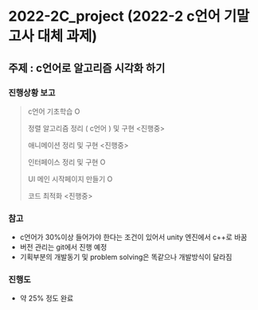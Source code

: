 # 2022-2C_project (2022-2 c언어 기말고사 대체 과제)

## 주제 : c언어로 알고리즘 시각화 하기 





### 진행상황 보고  
> c언어 기초학습 O
>  
> 정렬 알고리즘 정리 ( c언어 ) 및 구현 <진행중> 
> 
> 애니메이션 정리 및 구현 <진행중>
> 
> 인터페이스 정리 및 구현 O
> 
> UI 메인 시작페이지 만들기 O 
>
> 코드 최적화 <진행중>

### 참고
- c언어가 30%이상 들어가야 한다는 조건이 있어서 unity 엔진에서 c++로 바꿈 
- 버전 관리는 git에서 진행 예정 
- 기획부분의 개발동기 및 problem solving은 똑같으나 개발방식이 달라짐  

### 진행도 
- 약 25% 정도 완료 
